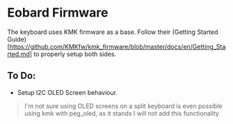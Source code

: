 # Eobard Firmware
The keyboard uses KMK firmware as a base. Follow their (Getting Started Guide)[https://github.com/KMKfw/kmk_firmware/blob/master/docs/en/Getting_Started.md] to properly setup both sides.

## To Do:
* Setup I2C OLED Screen behaviour.
> I'm not sure using OLED screens on a split keyboard is even possible using kmk with peg_oled, as it stands I will not add this functionality
